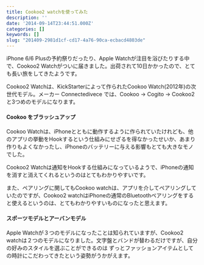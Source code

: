 ```yaml
---
title: Cookoo2 watchを使ってみた
description: ''
date: '2014-09-14T23:44:51.000Z'
categories: []
keywords: []
slug: "201409-2981d1cf-cd17-4a76-90ca-ecbacd4803de"
---
```

iPhone 6/6 Plusの予約祭りだったり、Apple Watchが注目を浴びたりする中で、Cookoo2 Watchがついに届きました。出荷されて10日かかったので、とても長い旅をしてきたようです。

Cookoo2 Watchは、KickStarterによって作られたCookoo Watch(2012年)の次世代モデル。メーカー Connectedivece では、Cookoo → Cogito → Cookoo2 と3つめのモデルになります。

#### Cookoo をブラッシュアップ

Cookoo Watchは、iPhoneとともに動作するように作られていたけれども、他のアプリの挙動をHookするという仕組みにせざるを得なかったせいか、あまり作りもよくなかったし、iPhoneのバッテリーに与える影響もとても大きなモノでした。

Cookoo2 Watchは通知をHookする仕組みになっているようで、iPhoneの通知を消すと消えてくれるというのはとてもわかりやすいです。

また、ペアリングに関してもCookoo watchは、アプリを介してペアリングしていたのですが、Cookoo2 watchはiPhoneの通常のBluetoothペアリングをすると使えるというのは、とてもわかりやすいものになったと思えます。

#### スポーツモデルとアーバンモデル

Apple Watchが３つのモデルになったことは知られていますが、Cookoo2 watchは２つのモデルになりました。文字盤とバンドが替わるだけですが、自分の好みのスタイルを選ぶことができるのは ずっとファッションアイテムとしての時計にこだわってきたという姿勢がうかがえます。